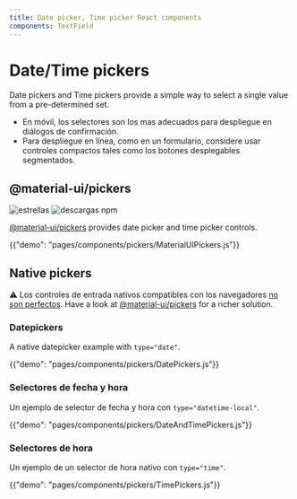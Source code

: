 ```yaml
---
title: Date picker, Time picker React components
components: TextField
---
```


# Date/Time pickers

<p class="description">Date pickers and Time pickers provide a simple way to select a single value from a pre-determined set.</p>

- En móvil, los selectores son los mas adecuados para despliegue en diálogos de confirmación.
- Para despliegue en línea, como en un formulario, considere usar controles compactos tales como los botones desplegables segmentados.

## @material-ui/pickers

![estrellas](https://img.shields.io/github/stars/mui-org/material-ui-pickers.svg?style=social&label=Stars) ![descargas npm](https://img.shields.io/npm/dm/@material-ui/pickers.svg)

[@material-ui/pickers](https://material-ui-pickers.dev/) provides date picker and time picker controls.

{{"demo": "pages/components/pickers/MaterialUIPickers.js"}}

## Native pickers

⚠️ Los controles de entrada nativos compatibles con los navegadores [no son perfectos](https://caniuse.com/#feat=input-datetime). Have a look at [@material-ui/pickers](#material-ui-pickers) for a richer solution.

### Datepickers

A native datepicker example with `type="date"`.

{{"demo": "pages/components/pickers/DatePickers.js"}}

### Selectores de fecha y hora

Un ejemplo de selector de fecha y hora con `type="datetime-local"`.

{{"demo": "pages/components/pickers/DateAndTimePickers.js"}}

### Selectores de hora

Un ejemplo de un selector de hora nativo con `type="time"`.

{{"demo": "pages/components/pickers/TimePickers.js"}}